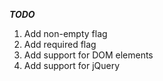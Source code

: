 ***TODO***
1. Add non-empty flag
2. Add required flag
3. Add support for DOM elements
4. Add support for jQuery
